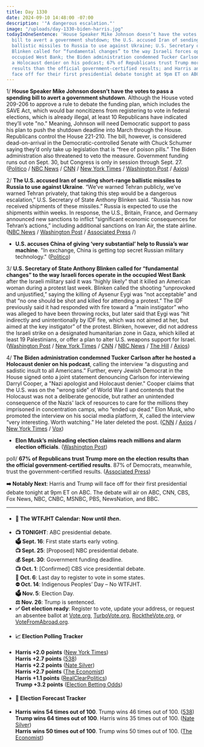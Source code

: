 ```yaml
---
title: Day 1330
date: 2024-09-10 14:48:00 -07:00
description: '"A dangerous escalation."'
image: "/uploads/day-1330-biden-harris.jpg"
todayInOneSentence: 'House Speaker Mike Johnson doesn’t have the votes to pass a spending
  bill to avert a government shutdown; the U.S. accused Iran of sending short-range
  ballistic missiles to Russia to use against Ukraine; U.S. Secretary of State Anthony
  Blinken called for “fundamental changes” to the way Israeli forces operate in the
  occupied West Bank; the Biden administration condemned Tucker Carlson after he hosted
  a Holocaust denier on his podcast; 67% of Republicans trust Trump more on the election
  results than the official government-certified results; and Harris and Trump will
  face off for their first presidential debate tonight at 9pm ET on ABC. '
---
```


1/ **House Speaker Mike Johnson doesn’t have the votes to pass a spending bill to avert a government shutdown**. Although the House voted 209-206 to approve a rule to debate the funding plan, which includes the SAVE Act, which would bar noncitizens from registering to vote in federal elections, which is already illegal, at least 10 Republicans have indicated they’ll vote "no." Meaning, Johnson will need Democratic support to pass his plan to push the shutdown deadline into March through the House. Republicans control the House 221-210. The bill, however, is considered dead-on-arrival in the Democratic-controlled Senate with Chuck Schumer saying they’d only take up legislation that is “free of poison pills.” The Biden administration also threatened to veto the measure. Government funding runs out on Sept. 30, but Congress is only in session through Sept. 27. ([Politico](https://www.politico.com/live-updates/2024/09/10/congress) / [NBC News](https://www.nbcnews.com/politics/congress/house-republicans-plan-vote-government-shutdown-bill-trump-rcna170402) / [CNN](https://www.cnn.com/2024/09/10/politics/house-funding-plan-clears-hurdle-risks-failing/index.html) / [New York Times](https://www.nytimes.com/2024/09/10/us/politics/johnson-spending-bill-republicans.html) / [Washington Post](https://www.washingtonpost.com/business/2024/09/10/republicans-defect-government-shutdown/) / [Axios](https://www.axios.com/2024/09/09/mike-johnsons-shutdown-strategy-is-crumbling))

2/ **The U.S. accused Iran of sending short-range ballistic missiles to Russia to use against Ukraine**. “We’ve warned Tehran publicly, we’ve warned Tehran privately, that taking this step would be a dangerous escalation,” U.S. Secretary of State Anthony Blinken said. “Russia has now received shipments of these missiles.” Russia is expected to use the shipments within weeks. In response, the U.S., Britain, France, and Germany announced new sanctions to inflict “significant economic consequences for Tehran’s actions,” including additional sanctions on Iran Air, the state airline. ([NBC News](https://www.nbcnews.com/investigations/us-says-iran-sending-ballistic-missiles-russia-dramatic-escalation-rcna170414) / [Washington Post](https://www.washingtonpost.com/national-security/2024/09/10/blinken-russia-iran-ukraine-missiles/) / [Associated Press](https://apnews.com/article/us-britain-blinken-ukraine-iran-ballistic-missiles-russia-a2c3f92e213518063ccd5ad890105560) /)

* **U.S. accuses China of giving ‘very substantial’ help to Russia’s war machine**. "In exchange, China is getting top secret Russian military technology." ([Politico](https://www.politico.eu/article/united-states-accuse-china-help-russia-war-kurt-campbell/))

3/ **U.S. Secretary of State Anthony Blinken called for “fundamental changes” to the way Israeli forces operate in the occupied West Bank** after the Israeli military said it was “highly likely” that it killed an American woman during a protest last week. Blinken called the shooting “unprovoked and unjustified,” saying the killing of Aysenur Eygi was “not acceptable” and that “no one should be shot and killed for attending a protest.” The IDF previously said it had responded with fire toward a “main instigator” who was alleged to have been throwing rocks, but later said that Eygi was “hit indirectly and unintentionally by IDF fire, which was not aimed at her, but aimed at the key instigator” of the protest. Blinken, however, did not address the Israeli strike on a designated humanitarian zone in Gaza, which killed at least 19 Palestinians, or offer a plan to alter U.S. weapons support for Israel. ([Washington Post](https://www.washingtonpost.com/world/2024/09/10/israel-idf-operations-blinken-response-american-death/) / [New York Times](https://www.nytimes.com/2024/09/10/world/middleeast/israel-west-bank-activist-shooting.html) / [CNN](https://www.cnn.com/2024/09/10/middleeast/israel-military-american-activist-west-bank-intl/index.html) / [NBC News](https://www.nbcnews.com/news/world/israeli-military-says-likely-killed-american-west-bank-protest-rcna170370) / [The Hill](https://thehill.com/policy/defense/4871279-antony-blinken-american-killed-west-bank-israel-hamas-war/) / [Axios](https://www.axios.com/2024/09/10/israel-investigation-aysenur-ezgi-eygi-idf))

4/ **The Biden administration condemned Tucker Carlson after he hosted a Holocaust denier on his podcast**, calling the interview “a disgusting and sadistic insult to all Americans.” Further, every Jewish Democrat in the House signed onto a joint statement denouncing Carlson for interviewing Darryl Cooper, a "Nazi apologist and Holocaust denier." Cooper claims that the U.S. was on the "wrong side" of World War II and contends that the Holocaust was not a deliberate genocide, but rather an unintended consequence of the Nazis' lack of resources to care for the millions they imprisoned in concentration camps, who “ended up dead.” Elon Musk, who promoted the interview on his social media platform, X, called the interview “very interesting. Worth watching.” He later deleted the post. ([CNN](https://www.cnn.com/2024/09/05/media/white-house-condemns-tucker-carlson-nazi-propaganda-interview/index.html) / [Axios](https://www.axios.com/2024/09/10/jewish-house-democrats-rebuke-tucker-carlson) / [New York Times](https://www.nytimes.com/2024/09/06/business/media/tucker-carlson-holocaust-interview-biden-administration.html) / [Vox](https://www.vox.com/politics/370519/tucker-carlson-holocaust-nazi-churchill-darryl-cooper-martyrmade))

* **Elon Musk’s misleading election claims reach millions and alarm election officials**. ([Washington Post](https://www.washingtonpost.com/politics/2024/09/10/elon-musk-illegal-immigrant-voting-misinformation/))
 
poll/ **67% of Republicans trust Trump more on the election results than the official government-certified results**. 87% of Democrats, meanwhile, trust the government-certified results. ([Associated Press](https://apnews.com/article/trump-harris-election-2024-misinformation-451b4f6ebc4c82ac941521b9059500d8))

**➡️ Notably Next**: Harris and Trump will face off for their first presidential debate tonight at 9pm ET on ABC. The debate will air on ABC, CNN, CBS, Fox News, NBC, CNBC, MSNBC, PBS, NewsNation, and BBC.

---

* #### 📅 The WTFJHT Calendar: Now until *then*. 
* **📺 TONIGHT**: ABC presidential debate. \
**🗳️ Sept. 16**: First state starts early voting. \
**📺 Sept. 25**: [Proposed] NBC presidential debate. \
**💰 Sept. 30**: Government funding deadline. \
**📺 Oct. 1**: [Confirmed] CBS vice presidential debate. \
**📆 Oct. 6**: Last day to register to vote in some states. \
**⛔️ Oct. 14**: Indigenous Peoples’ Day – No WTFJHT. \
**🗳️ Nov. 5**: Election Day. \
**⚖️ Nov. 26**: Trump is sentenced. 
* **✅ Get election ready**: Register to vote, update your address, or request an absentee ballot at [Vote.org](https://www.vote.org/), [TurboVote.org](https://turbovote.org/), [RocktheVote.org](https://www.rockthevote.org/), or [VoteFromAbroad.org](https://www.votefromabroad.org/).
* #### 📈 Election Polling Tracker
* **Harris +2.0 points** ([New York Times](https://www.nytimes.com/interactive/2024/us/elections/polls-president.html)) \
**Harris +2.7 points** ([538](https://projects.fivethirtyeight.com/polls/president-general/2024/national/)) \
**Harris +2.2 points** ([Nate Silver](https://www.natesilver.net/p/nate-silver-2024-president-election-polls-model)) \
**Harris +2.7 points** ([The Economist](https://www.economist.com/interactive/us-2024-election/trump-harris-polls)) \
**Harris +1.1 points** ([RealClearPolitics](https://www.realclearpolling.com/polls/president/general/2024/trump-vs-harris)) \
**Trump +3.2 points** ([Election Betting Odds](https://www.electionbettingodds.com/))
* #### 🔮 Election Forecast Tracker
* **Harris wins 54 times out of 100**. Trump wins 46 times out of 100. ([538](https://projects.fivethirtyeight.com/2024-election-forecast/)) \
**Trump wins 64 times out of 100**. Harris wins 35 times out of 100. ([Nate Silver](https://www.natesilver.net/p/nate-silver-2024-president-election-polls-model)) \
**Harris wins 50 times out of 100**. Trump wins 50 times out of 100. ([The Economist](https://www.economist.com/interactive/us-2024-election/prediction-model/president/))
